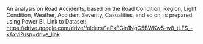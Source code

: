 An analysis on Road Accidents, based on the Road Condition, Region, Light Condition, Weather, Accident Severity, Casualities, and so on, is prepared using Power BI.
Link to Dataset: https://drive.google.com/drive/folders/1ePkFGin1NgG5BWKw5-w8_tLFS_-kAxvi?usp=drive_link
